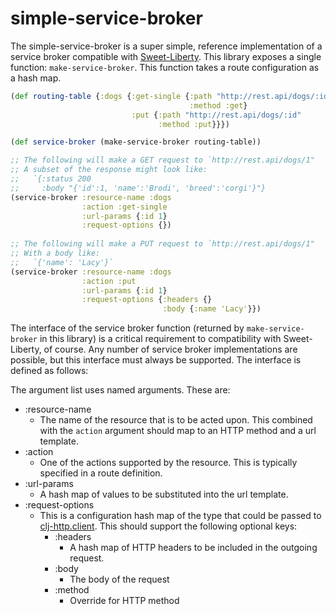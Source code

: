 # simple-service-broker

The simple-service-broker is a super simple, reference implementation of a service broker compatible with [Sweet-Liberty](http://github.com/RJMetrics/sweet-liberty). This library exposes a single function: `make-service-broker`. This function takes a route configuration as a hash map. 


```Clojure
(def routing-table {:dogs {:get-single {:path "http://rest.api/dogs/:id"
                                        :method :get}
                           :put {:path "http://rest.api/dogs/:id"
                                 :method :put}}})

(def service-broker (make-service-broker routing-table))

;; The following will make a GET request to `http://rest.api/dogs/1"
;; A subset of the response might look like:
;;   `{:status 200
;;     :body "{'id':1, 'name':'Brodi', 'breed':'corgi'}"}
(service-broker :resource-name :dogs
                :action :get-single
                :url-params {:id 1}
                :request-options {})
                
;; The following will make a PUT request to `http://rest.api/dogs/1"
;; With a body like:
;;   `{'name': 'Lacy'}`
(service-broker :resource-name :dogs
                :action :put
                :url-params {:id 1}
                :request-options {:headers {}
                                  :body {:name 'Lacy'}})                

```

The interface of the service broker function (returned by `make-service-broker` in this library) is a critical requirement to compatibility with Sweet-Liberty, of course. Any number of service broker implementations are possible, but this interface must always be supported. The interface is defined as follows:

The argument list uses named arguments. These are:
- :resource-name
  - The name of the resource that is to be acted upon. This combined with the `action` argument should map to an HTTP method and a url template.
- :action
  - One of the actions supported by the resource. This is typically specified in a route definition.
- :url-params
  - A hash map of values to be substituted into the url template.
- :request-options
  - This is a configuration hash map of the type that could be passed to [clj-http.client](https://github.com/dakrone/clj-http). This should support the following optional keys:
    - :headers
      - A hash map of HTTP headers to be included in the outgoing request.
    - :body
      - The body of the request
    - :method
      - Override for HTTP method

